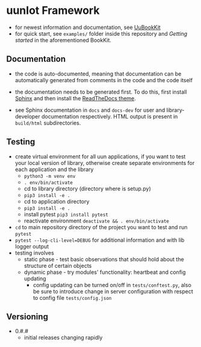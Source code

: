 # uunIot Framework

- for newest information and documentation, see [UuBookKit](https://uuapp.plus4u.net/uu-bookkit-maing01/38c7532545984b3797c5719390b523a8/book/page?code=71150832)
- for quick start, see `examples/` folder inside this repository and *Getting started* in the aforementioned BookKit.

## Documentation

- the code is auto-documented, meaning that documentation can be automatically generated from comments in the code and the code itself

- the documentation needs to be generated first. To do this, first install [Sphinx](https://www.sphinx-doc.org/en/master/usage/installation.html) and then install the [ReadTheDocs theme](https://github.com/readthedocs/sphinx_rtd_theme).
- see Sphinx documentation in `docs` and `docs-dev` for user and library-developer documentation respectively. HTML output is present in `build/html` subdirectories.

## Testing

- create virtual environment for all uun applications, if you want to test your local version of library, otherwise create separate environments for each application and the library
    - `python3 -m venv env`
    - `. env/bin/activate`
    - cd to library directory (directory where is setup.py)
    - `pip3 install -e .`
    - cd to application directory
    - `pip3 install -e .`
    - install pytest `pip3 install pytest`
    - reactivate environment `deactivate && . env/bin/activate`
- `cd` to main repository directory of the project you want to test and run `pytest`
- `pytest --log-cli-level=DEBUG` for additional information and with lib logger output
- testing involves
	- static phase - test basic observations that should hold about the structure of certain objects
	- dynamic phase - try modules' functionality: heartbeat and config updating
        - config updating can be turned on/off in `tests/conftest.py`, also be sure to introduce change in server configuration with respect to config file `tests/config.json`

## Versioning

- 0.#.#
	- initial releases changing rapidly

